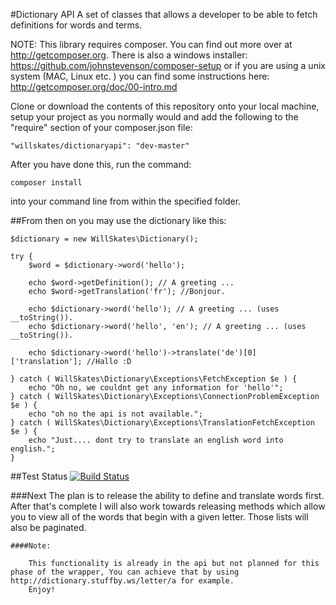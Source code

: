 #Dictionary API
A set of classes that allows a developer to be able to fetch definitions for words and terms.

NOTE:
This library requires composer. You can find out more over at http://getcomposer.org. There is also a windows installer: https://github.com/johnstevenson/composer-setup or if you are using a unix system (MAC, Linux etc. ) you can find some instructions here: http://getcomposer.org/doc/00-intro.md

Clone or download the contents of this repository onto your local machine, setup your project as you normally would and add the following to the "require" section of your composer.json file:
	
	"willskates/dictionaryapi": "dev-master"

After you have done this, run the command:

	composer install

into your command line from within the specified folder.

##From then on you may use the dictionary like this:

	$dictionary = new WillSkates\Dictionary();

	try {
		$word = $dictionary->word('hello');

		echo $word->getDefinition(); // A greeting ...
		echo $word->getTranslation('fr'); //Bonjour.

		echo $dictionary->word('hello'); // A greeting ... (uses __toString()).
		echo $dictionary->word('hello', 'en'); // A greeting ... (uses __toString()).

		echo $dictionary->word('hello')->translate('de')[0]['translation']; //Hallo :D

	} catch ( WillSkates\Dictionary\Exceptions\FetchException $e ) {
		echo "Oh no, we couldnt get any information for 'hello'";
	} catch ( WillSkates\Dictionary\Exceptions\ConnectionProblemException $e ) {
		echo "oh no the api is not available.";
	} catch ( WillSkates\Dictionary\Exceptions\TranslationFetchException $e ) {
		echo "Just.... dont try to translate an english word into english.";
	}

##Test Status
[![Build Status](https://secure.travis-ci.org/WillSkates/Dictionary-API-Wrapper.png?branch=master)](http://travis-ci.org/WillSkates/Dictionary-API-Wrapper)

###Next
	The plan is to release the ability to define and translate words first. After that's complete
	I will also work towards releasing methods which allow you to view all of the words that begin with a given letter.
	Those lists will also be paginated.

	####Note:
		
		This functionality is already in the api but not planned for this phase of the wrapper, You can achieve that by using http://dictionary.stuffby.ws/letter/a for example.
		Enjoy!